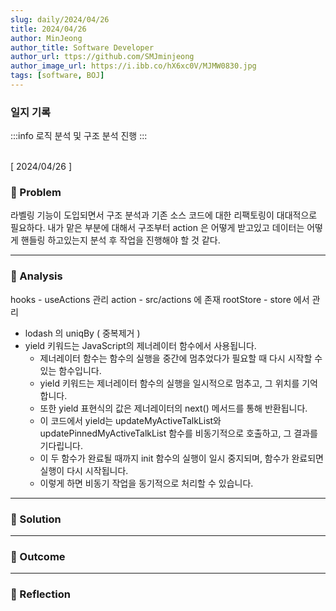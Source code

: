 ```yaml
---
slug: daily/2024/04/26
title: 2024/04/26
author: MinJeong
author_title: Software Developer
author_url: ttps://github.com/SMJminjeong
author_image_url: https://i.ibb.co/hX6xc0V/MJMW0830.jpg
tags: [software, BOJ]
---
```


### 일지 기록

:::info
로직 분석 및 구조 분석 진행
:::

<br/>
[ 2024/04/26 ]

### 🧐 Problem

라벨링 기능이 도입되면서 구조 분석과 기존 소스 코드에 대한 리팩토링이 대대적으로 필요하다.
내가 맡은 부분에 대해서 구조부터 action 은 어떻게 받고있고 데이터는 어떻게 핸들링 하고있는지 분석 후 작업을 진행해야 할 것 같다.


---

### 👀 Analysis

hooks - useActions 관리
action - src/actions 에 존재
rootStore - store 에서 관리 

- lodash 의 uniqBy ( 중복제거 )
- yield 키워드는 JavaScript의 제너레이터 함수에서 사용됩니다. 
  - 제너레이터 함수는 함수의 실행을 중간에 멈추었다가 필요할 때 다시 시작할 수 있는 함수입니다.
  - yield 키워드는 제너레이터 함수의 실행을 일시적으로 멈추고, 그 위치를 기억합니다.
  - 또한 yield 표현식의 값은 제너레이터의 next() 메서드를 통해 반환됩니다.  
  - 이 코드에서 yield는 updateMyActiveTalkList와 updatePinnedMyActiveTalkList 함수를 비동기적으로 호출하고, 그 결과를 기다립니다. 
  - 이 두 함수가 완료될 때까지 init 함수의 실행이 일시 중지되며, 함수가 완료되면 실행이 다시 시작됩니다. 
  - 이렇게 하면 비동기 작업을 동기적으로 처리할 수 있습니다.
---

### 🌈 Solution

---

### 🎯 Outcome


---

### 👼 Reflection
